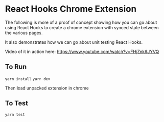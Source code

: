 # React Hooks Chrome Extension

The following is more of a proof of concept showing how you can go about using React Hooks to create a chrome extension with synced state between the various pages.

It also demonstrates how we can go about unit testing React Hooks.

Video of it in action here: https://www.youtube.com/watch?v=FHjZnk6JYVQ

## To Run

`yarn install`
`yarn dev`

Then load unpacked extension in chrome

## To Test

`yarn test`
